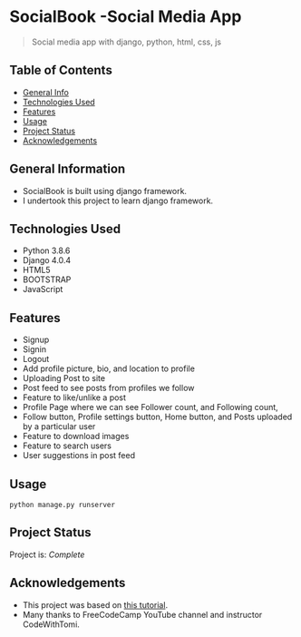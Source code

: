 # SocialBook -Social Media App
> Social media app with django, python, html, css, js

## Table of Contents
* [General Info](#general-information)
* [Technologies Used](#technologies-used)
* [Features](#features)
* [Usage](#usage)
* [Project Status](#project-status)
* [Acknowledgements](#acknowledgements)


## General Information
- SocialBook is built using django framework.  
- I undertook this project to learn django framework.

## Technologies Used
- Python 3.8.6
- Django 4.0.4
- HTML5
- BOOTSTRAP
- JavaScript


## Features
- Signup
- Signin
- Logout
- Add profile picture, bio, and location to profile
- Uploading Post to site
- Post feed to see posts from profiles we follow
- Feature to like/unlike a post
- Profile Page where we can see Follower count, and Following count,
- Follow button, Profile settings button, Home button, and Posts uploaded by a particular user 
- Feature to download images
- Feature to search users
- User suggestions in post feed


## Usage

`python manage.py runserver`


## Project Status
Project is: _Complete_


## Acknowledgements
- This project was based on [this tutorial](https://youtu.be/xSUm6iMtREA).
- Many thanks to FreeCodeCamp YouTube channel and instructor CodeWithTomi.
